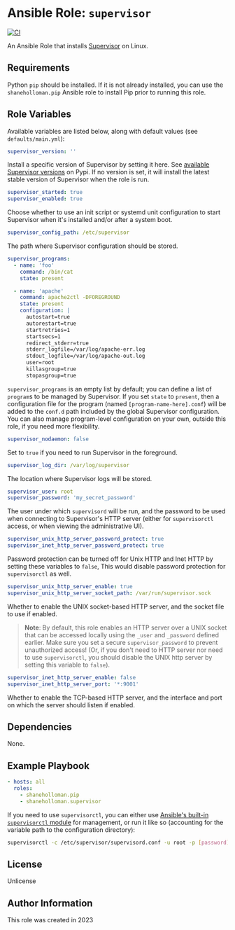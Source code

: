 # Ansible Role: `supervisor`

[![CI](https://github.com/shaneholloman/ansible-role-supervisor/actions/workflows/ci.yml/badge.svg)](https://github.com/shaneholloman/ansible-role-supervisor/actions/workflows/ci.yml)

An Ansible Role that installs [Supervisor](http://supervisord.org/) on Linux.

## Requirements

Python `pip` should be installed. If it is not already installed, you can use the `shaneholloman.pip` Ansible role to install Pip prior to running this role.

## Role Variables

Available variables are listed below, along with default values (see `defaults/main.yml`):

```yml
supervisor_version: ''
```

Install a specific version of Supervisor by setting it here. See [available Supervisor versions](https://pypi.python.org/pypi/supervisor) on Pypi. If no version is set, it will install the latest stable version of Supervisor when the role is run.

```yml
supervisor_started: true
supervisor_enabled: true
```

Choose whether to use an init script or systemd unit configuration to start Supervisor when it's installed and/or after a system boot.

```yml
supervisor_config_path: /etc/supervisor
```

The path where Supervisor configuration should be stored.

```yml
supervisor_programs:
  - name: 'foo'
    command: /bin/cat
    state: present

  - name: 'apache'
    command: apache2ctl -DFOREGROUND
    state: present
    configuration: |
      autostart=true
      autorestart=true
      startretries=1
      startsecs=1
      redirect_stderr=true
      stderr_logfile=/var/log/apache-err.log
      stdout_logfile=/var/log/apache-out.log
      user=root
      killasgroup=true
      stopasgroup=true
```

`supervisor_programs` is an empty list by default; you can define a list of `program`s to be managed by Supervisor. If you set `state` to `present`, then a configuration file for the program (named `[program-name-here].conf`) will be added to the `conf.d` path included by the global Supervisor configuration. You can also manage program-level configuration on your own, outside this role, if you need more flexibility.

```yml
supervisor_nodaemon: false
```

Set to `true` if you need to run Supervisor in the foreground.

```yml
supervisor_log_dir: /var/log/supervisor
```

The location where Supervisor logs will be stored.

```yml
supervisor_user: root
supervisor_password: 'my_secret_password'
```

The user under which `supervisord` will be run, and the password to be used when connecting to Supervisor's HTTP server (either for `supervisorctl` access, or when viewing the administrative UI).

```yml
supervisor_unix_http_server_password_protect: true
supervisor_inet_http_server_password_protect: true
```

Password protection can be turned off for Unix HTTP and Inet HTTP by setting these variables to `false`, This would disable password protection for `supervisorctl` as well.

```yml
supervisor_unix_http_server_enable: true
supervisor_unix_http_server_socket_path: /var/run/supervisor.sock
```

Whether to enable the UNIX socket-based HTTP server, and the socket file to use if enabled.

> **Note**: By default, this role enables an HTTP server over a UNIX socket that can be accessed locally using the `_user` and `_password` defined earlier. Make sure you set a secure `supervisor_password` to prevent unauthorized access! (Or, if you don't need to HTTP server nor need to use `supervisorctl`, you should disable the UNIX http server by setting this variable to `false`).

```yml
supervisor_inet_http_server_enable: false
supervisor_inet_http_server_port: '*:9001'
```

Whether to enable the TCP-based HTTP server, and the interface and port on which the server should listen if enabled.

## Dependencies

None.

## Example Playbook

```yml
- hosts: all
  roles:
    - shaneholloman.pip
    - shaneholloman.supervisor
```

If you need to use `supervisorctl`, you can either use [Ansible's built-in `supervisorctl` module](https://docs.ansible.com/ansible/latest/collections/community/general/supervisorctl_module.html) for management, or run it like so (accounting for the variable path to the configuration directory):

```sh
supervisorctl -c /etc/supervisor/supervisord.conf -u root -p [password] status all
```

## License

Unlicense

## Author Information

This role was created in 2023
